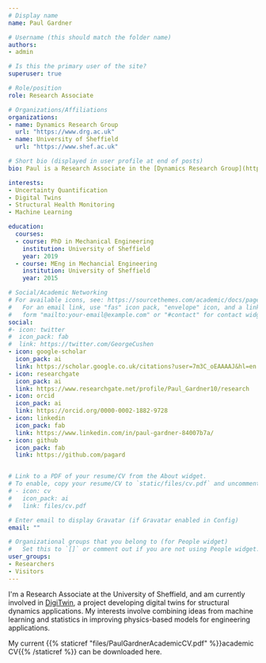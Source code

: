 ```yaml
---
# Display name
name: Paul Gardner

# Username (this should match the folder name)
authors:
- admin

# Is this the primary user of the site?
superuser: true

# Role/position
role: Research Associate

# Organizations/Affiliations
organizations:
- name: Dynamics Research Group
  url: "https://www.drg.ac.uk"
- name: University of Sheffield
  url: "https://www.shef.ac.uk"

# Short bio (displayed in user profile at end of posts)
bio: Paul is a Research Associate in the [Dynamics Research Group](http://www.drg.ac.uk). He's interested in enhancing engineering modelling with machine learning and statistics.

interests:
- Uncertainty Quantification
- Digital Twins
- Structural Health Monitoring
- Machine Learning

education:
  courses:
  - course: PhD in Mechanical Engineering
    institution: University of Sheffield
    year: 2019
  - course: MEng in Mechancial Engineering
    institution: University of Sheffield
    year: 2015

# Social/Academic Networking
# For available icons, see: https://sourcethemes.com/academic/docs/page-builder/#icons
#   For an email link, use "fas" icon pack, "envelope" icon, and a link in the
#   form "mailto:your-email@example.com" or "#contact" for contact widget.
social:
#- icon: twitter
#  icon_pack: fab
#  link: https://twitter.com/GeorgeCushen
- icon: google-scholar
  icon_pack: ai
  link: https://scholar.google.co.uk/citations?user=7m3C_oEAAAAJ&hl=en
- icon: researchgate
  icon_pack: ai
  link: https://www.researchgate.net/profile/Paul_Gardner10/research
- icon: orcid
  icon_pack: ai
  link: https://orcid.org/0000-0002-1882-9728
- icon: linkedin
  icon_pack: fab
  link: https://www.linkedin.com/in/paul-gardner-84007b7a/
- icon: github
  icon_pack: fab
  link: https://github.com/pagard


# Link to a PDF of your resume/CV from the About widget.
# To enable, copy your resume/CV to `static/files/cv.pdf` and uncomment the lines below.
# - icon: cv
#   icon_pack: ai
#   link: files/cv.pdf

# Enter email to display Gravatar (if Gravatar enabled in Config)
email: ""

# Organizational groups that you belong to (for People widget)
#   Set this to `[]` or comment out if you are not using People widget.
user_groups:
- Researchers
- Visitors
---
```


I'm a Research Associate at the University of Sheffield, and am currently involved in [DigiTwin](https://digitwin.ac.uk/), a project developing digital twins for structural dynamics applications. My interests involve combining ideas from machine learning and statistics in improving physics-based models for engineering applications.

My current {{% staticref "files/PaulGardnerAcademicCV.pdf" %}}academic CV{{% /staticref %}} can be downloaded here.
